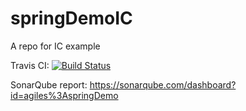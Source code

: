 # springDemoIC
A repo for IC example

Travis CI:
[![Build Status](https://travis-ci.org/mrcportillo/springDemoIC.svg?branch=master)](https://travis-ci.org/mrcportillo/springDemoIC)

SonarQube report:
https://sonarqube.com/dashboard?id=agiles%3AspringDemo
